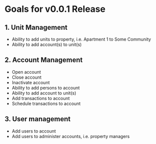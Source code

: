 # Goals for v0.0.1 Release 
## 1. Unit Management ##
* Ability to add units to property, i.e. Apartment 1 to Some Community 
* Ability to add account(s) to unit(s)

## 2. Account Management ##
* Open account
* Close account
* Inactivate account
* Ability to add persons to account
* Ability to add account to unit(s)
* Add transactions to account
* Schedule transactions to account

## 3. User management ##
* Add users to account
* Add users to administer accounts, i.e. property managers

